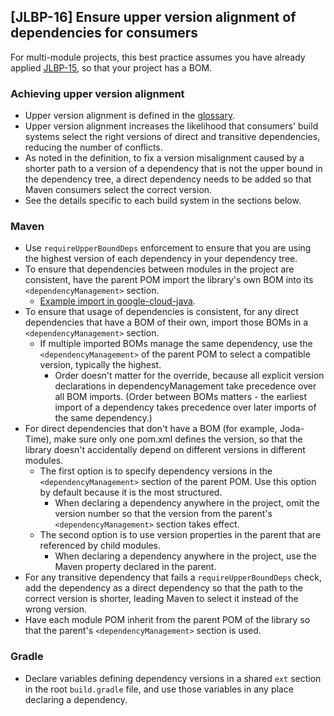 [JLBP-16] Ensure upper version alignment of dependencies for consumers
----------------------------------------------------------------------

For multi-module projects, this best practice assumes you have already applied
[JLBP-15](JLBP-15.md), so that your project has a BOM.

### Achieving upper version alignment

- Upper version alignment is defined in the [glossary](glossary.md).
- Upper version alignment increases the likelihood that consumers' build systems
  select the right versions of direct and transitive dependencies, reducing the
  number of conflicts.
- As noted in the definition, to fix a version misalignment caused by a shorter
  path to a version of a dependency that is not the upper bound in the
  dependency tree, a direct dependency needs to be added so that Maven consumers
  select the correct version.
- See the details specific to each build system in the sections below.

### Maven

- Use `requireUpperBoundDeps` enforcement to ensure that you are using the
  highest version of each dependency in your dependency tree.
- To ensure that dependencies between modules in the project are consistent,
  have the parent POM import the library's own BOM into its
  `<dependencyManagement>` section.
  - [Example import in google-cloud-java](https://github.com/GoogleCloudPlatform/google-cloud-java/blob/36409f5b1df89609eaef92d09cebea97931339bd/google-cloud-clients/pom.xml#L174).
- To ensure that usage of dependencies is consistent, for any direct
  dependencies that have a BOM of their own, import those BOMs in a
  `<dependencyManagement>` section.
  - If multiple imported BOMs manage the same dependency, use the
    `<dependencyManagement>` of the parent POM to select a compatible version,
    typically the highest.
    - Order doesn't matter for the override, because all explicit version
      declarations in dependencyManagement take precedence over all BOM
      imports. (Order between BOMs matters - the earliest import of a dependency
      takes precedence over later imports of the same dependency.)
- For direct dependencies that don't have a BOM (for example, Joda-Time), make
  sure only one pom.xml defines the version, so that the library doesn't
  accidentally depend on different versions in different modules.
  - The first option is to specify dependency versions in the
    `<dependencyManagement>` section of the parent POM. Use this option by
    default because it is the most structured.
    - When declaring a dependency anywhere in the project, omit the version
      number so that the version from the parent's `<dependencyManagement>`
      section takes effect.
  - The second option is to use version properties in the parent that are
    referenced by child modules.
    - When declaring a dependency anywhere in the project, use the Maven
      property declared in the parent.
- For any transitive dependency that fails a `requireUpperBoundDeps` check, add
  the dependency as a direct dependency so that the path to the correct version
  is shorter, leading Maven to select it instead of the wrong version.
- Have each module POM inherit from the parent POM of the library so that the
  parent's `<dependencyManagement>` section is used.

### Gradle

- Declare variables defining dependency versions in a shared `ext` section in
  the root `build.gradle` file, and use those variables in any place declaring a
  dependency.
